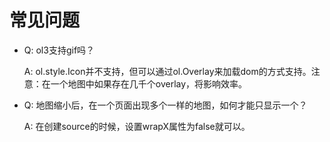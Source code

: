 # 常见问题

* Q: ol3支持gif吗？

  A: ol.style.Icon并不支持，但可以通过ol.Overlay来加载dom的方式支持。注意：在一个地图中如果存在几千个overlay，将影响效率。
  
* Q: 地图缩小后，在一个页面出现多个一样的地图，如何才能只显示一个？

  A: 在创建source的时候，设置wrapX属性为false就可以。
  

